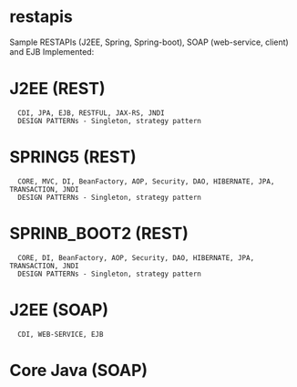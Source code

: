 # restapis
Sample RESTAPIs (J2EE, Spring, Spring-boot), SOAP (web-service, client) and EJB
Implemented:
 # J2EE (REST) 
      CDI, JPA, EJB, RESTFUL, JAX-RS, JNDI
      DESIGN PATTERNs - Singleton, strategy pattern
 # SPRING5 (REST)
      CORE, MVC, DI, BeanFactory, AOP, Security, DAO, HIBERNATE, JPA, TRANSACTION, JNDI
      DESIGN PATTERNs - Singleton, strategy pattern
 # SPRINB_BOOT2 (REST)
      CORE, DI, BeanFactory, AOP, Security, DAO, HIBERNATE, JPA, TRANSACTION, JNDI
      DESIGN PATTERNs - Singleton, strategy pattern
 # J2EE (SOAP)
      CDI, WEB-SERVICE, EJB
 # Core Java (SOAP)

